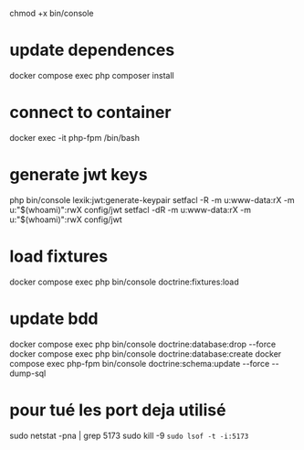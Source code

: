 
chmod +x bin/console

# update dependences
docker compose exec php composer install

# connect to container
docker exec -it php-fpm  /bin/bash

# generate jwt keys
php bin/console lexik:jwt:generate-keypair 
  setfacl -R -m u:www-data:rX -m u:"$(whoami)":rwX config/jwt
  setfacl -dR -m u:www-data:rX -m u:"$(whoami)":rwX config/jwt

# load fixtures

docker compose exec php bin/console doctrine:fixtures:load

# update bdd

docker compose exec php bin/console doctrine:database:drop --force
docker compose exec php bin/console doctrine:database:create
docker compose exec php-fpm bin/console doctrine:schema:update --force --dump-sql


# pour tué les port deja utilisé
sudo netstat -pna | grep 5173
sudo kill -9 `sudo lsof -t -i:5173`
